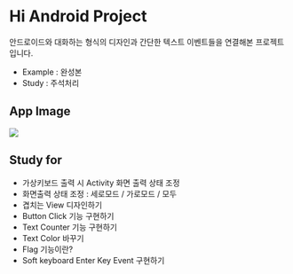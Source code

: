 # Hi Android Project
안드로이드와 대화하는 형식의 디자인과 간단한 텍스트 이벤트들을 연결해본 프로젝트입니다.
- Example : 완성본
- Study : 주석처리 

## App Image
![](https://github.com/chulhun-hwang/android_study_tutorials_2019/blob/master/HiAndoirdProject/example/HiAndroid/images/Screenshot_20190226-013234_HiAndroid.png)

## Study for
- 가상키보드 출력 시 Activity 화면 출력 상태 조정
- 화면출력 상태 조정 : 세로모드 / 가로모드 / 모두
- 겹치는 View 디자인하기
- Button Click 기능 구현하기
- Text Counter 기능 구현하기
- Text Color 바꾸기
- Flag 기능이란?
- Soft keyboard Enter Key Event 구현하기
